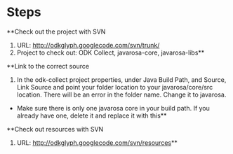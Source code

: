 # Steps #

**Check out the project with SVN
  1. URL: http://odkglyph.googlecode.com/svn/trunk/
  1. Project to check out: ODK Collect, javarosa-core, javarosa-libs**

**Link to the correct source
  1. In the odk-collect project properties, under Java Build Path, and Source, Link Source and point your folder location to your javarosa/core/src location. There will be an error in the folder name. Change it to javarosa.
  * Make sure there is only one javarosa core in your build path. If you already have one, delete it and replace it with this**

**Check out resources with SVN
  1. URL: http://odkglyph.googlecode.com/svn/resources**

